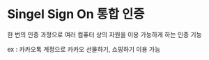 # Singel Sign On 통합 인증
한 번의 인증 과정으로 여러 컴퓨터 상의 자원을 이용 가능하게 하는 인증 기능

ex : 카카오톡 계정으로 카카오 선물하기, 쇼핑하기 이용 가능